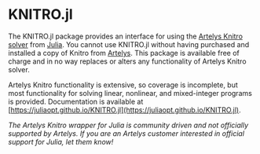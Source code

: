 KNITRO.jl
=========

The KNITRO.jl package provides an interface for using the [Artelys Knitro solver](http://artelys.com/en/optimization-tools/knitro) from [Julia](http://julialang.org/). You cannot use KNITRO.jl without having purchased and installed a copy of Knitro from [Artelys](http://artelys.com/). This package is available free of charge and in no way replaces or alters any functionality of Artelys Knitro solver.

Artelys Knitro functionality is extensive, so coverage is incomplete, but most functionality for solving linear, nonlinear, and mixed-integer programs is provided. Documentation is available at [https://juliaopt.github.io/KNITRO.jl](https://juliaopt.github.io/KNITRO.jl).

*The Artelys Knitro wrapper for Julia is community driven and not officially supported by Artelys. If you are an Artelys customer interested in official support for Julia, let them know!*

